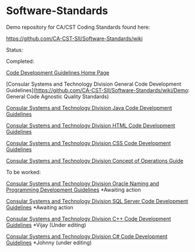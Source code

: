 Software-Standards
==================

Demo repository for CA/CST Coding Standards found here:

https://github.com/CA-CST-SII/Software-Standards/wiki

Status:

Completed:

[Code Development Guidelines Home Page](https://github.com/CA-CST-SII/Software-Standards/wiki)

[Consular Systems and Technology Division General Code Development Guidelines](https://github.com/CA-CST-SII/Software-Standards/wiki/Demo: General Code Agnostic Quality Standards)

[Consular Systems and Technology Division Java Code Development Guidelines](https://github.com/CA-CST-SII/Software-Standards/wiki/Demo:-Genral-Java-Code-Standards)

[Consular Systems and Technology Division HTML Code Development Guidelines](https://github.com/CA-CST-SII/Software-Standards/wiki/Demo:-HTML-Coding-Standards.)

[Consular Systems and Technology Division CSS Code Development Guidelines](https://github.com/CA-CST-SII/Software-Standards/wiki/Demo:-CSS-Coding-Standards.)

[Consular Systems and Technology Division Concept of Operations Guide](https://github.com/CA-CST-SII/Software-Standards/wiki/Demo-Concept-of-Operations)

To be worked:

[Consular Systems and Technology Division Oracle Naming and Programming Development Guidelines](https://github.com/CA-CST-SII/Software-Standards/wiki/Demo-Oracle-Naming-and-Programming-Standards) *Awaiting action

[Consular Systems and Technology Division SQL Server Code Development Guidelines](https://github.com/CA-CST-SII/Software-Standards/wiki/Demo-SQL-Server-Coding-Standards) *Awaiting action

[Consular Systems and Technology Division C++ Code Development Guidelines](https://github.com/CA-CST-SII/Software-Standards/wiki/Demo:--title-C-PlusPlus--title--Coding-Standards--html) *Vijay (Under editing)

[Consular Systems and Technology Division C# Code Development Guidelines](https://github.com/CA-CST-SII/Software-Standards/wiki/Demo:-C%23-Coding-Standards) *Johnny (under editing)

